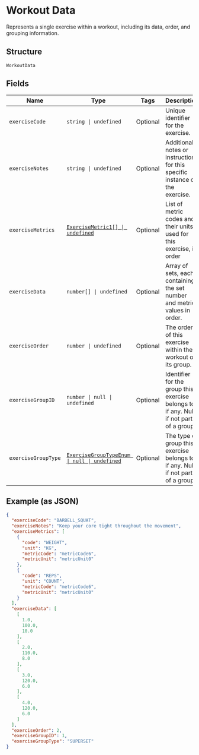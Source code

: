 
# Workout Data

Represents a single exercise within a workout, including its data, order, and grouping information.

## Structure

`WorkoutData`

## Fields

| Name | Type | Tags | Description |
|  --- | --- | --- | --- |
| `exerciseCode` | `string \| undefined` | Optional | Unique identifier for the exercise. |
| `exerciseNotes` | `string \| undefined` | Optional | Additional notes or instructions for this specific instance of the exercise. |
| `exerciseMetrics` | [`ExerciseMetric1[] \| undefined`](../../doc/models/exercise-metric-1.md) | Optional | List of metric codes and their units used for this exercise, in order |
| `exerciseData` | `number[] \| undefined` | Optional | Array of sets, each containing the set number and metric values in order. |
| `exerciseOrder` | `number \| undefined` | Optional | The order of this exercise within the workout or its group. |
| `exerciseGroupID` | `number \| null \| undefined` | Optional | Identifier for the group this exercise belongs to, if any. Null if not part of a group. |
| `exerciseGroupType` | [`ExerciseGroupTypeEnum \| null \| undefined`](../../doc/models/exercise-group-type-enum.md) | Optional | The type of group this exercise belongs to, if any. Null if not part of a group. |

## Example (as JSON)

```json
{
  "exerciseCode": "BARBELL_SQUAT",
  "exerciseNotes": "Keep your core tight throughout the movement",
  "exerciseMetrics": [
    {
      "code": "WEIGHT",
      "unit": "KG",
      "metricCode": "metricCode6",
      "metricUnit": "metricUnit0"
    },
    {
      "code": "REPS",
      "unit": "COUNT",
      "metricCode": "metricCode6",
      "metricUnit": "metricUnit0"
    }
  ],
  "exerciseData": [
    [
      1.0,
      100.0,
      10.0
    ],
    [
      2.0,
      110.0,
      8.0
    ],
    [
      3.0,
      120.0,
      6.0
    ],
    [
      4.0,
      120.0,
      6.0
    ]
  ],
  "exerciseOrder": 2,
  "exerciseGroupID": 1,
  "exerciseGroupType": "SUPERSET"
}
```

